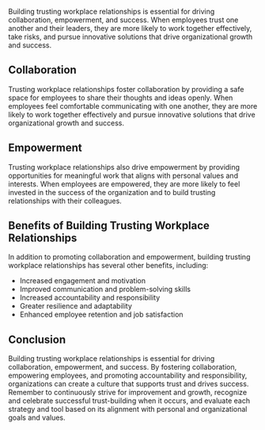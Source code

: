 
Building trusting workplace relationships is essential for driving collaboration, empowerment, and success. When employees trust one another and their leaders, they are more likely to work together effectively, take risks, and pursue innovative solutions that drive organizational growth and success.

Collaboration
-------------

Trusting workplace relationships foster collaboration by providing a safe space for employees to share their thoughts and ideas openly. When employees feel comfortable communicating with one another, they are more likely to work together effectively and pursue innovative solutions that drive organizational growth and success.

Empowerment
-----------

Trusting workplace relationships also drive empowerment by providing opportunities for meaningful work that aligns with personal values and interests. When employees are empowered, they are more likely to feel invested in the success of the organization and to build trusting relationships with their colleagues.

Benefits of Building Trusting Workplace Relationships
-----------------------------------------------------

In addition to promoting collaboration and empowerment, building trusting workplace relationships has several other benefits, including:

* Increased engagement and motivation
* Improved communication and problem-solving skills
* Increased accountability and responsibility
* Greater resilience and adaptability
* Enhanced employee retention and job satisfaction

Conclusion
----------

Building trusting workplace relationships is essential for driving collaboration, empowerment, and success. By fostering collaboration, empowering employees, and promoting accountability and responsibility, organizations can create a culture that supports trust and drives success. Remember to continuously strive for improvement and growth, recognize and celebrate successful trust-building when it occurs, and evaluate each strategy and tool based on its alignment with personal and organizational goals and values.
